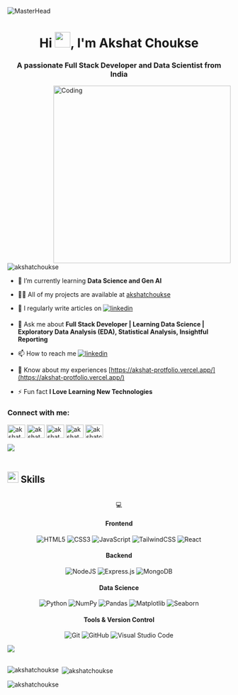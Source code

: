 ![MasterHead](https://qrangers.com/wp-content/uploads/2021/09/Banner-Introduction-to-3D-Animation.png)
<h1 align="center">Hi <img src="https://media.giphy.com/media/hvRJCLFzcasrR4ia7z/giphy.gif" width="35">, I'm Akshat Choukse</h1>
<h3 align="center">A passionate Full Stack Developer and Data Scientist from India</h3>
<img align="right" alt="Coding" width="400" src="https://www.codeias.com/wp-content/uploads/2019/12/mdadain-qdimg-cdda59d626dc8asdasd6397fe45080e6e9c7d027ddasd.gif">


<p align="left"> <img src="https://komarev.com/ghpvc/?username=akshatchoukse&label=Profile%20views&color=0e75b6&style=flat" alt="akshatchoukse" /> </p>

- 🌱 I’m currently learning **Data Science and Gen AI**

- 👨‍💻 All of my projects are available at [akshatchoukse](akshatchoukse)

- 📝 I regularly write articles on <a href="https://www.linkedin.com/in/akshat-choukse-9033a82a0/"><img src="https://img.shields.io/badge/linkedin-%2300acee.svg?color=405DE6&style=for-the-badge&logo=linkedin&logoColor=white" alt=linkedin style="margin-bottom: 5px;"/></a>

- 💬 Ask me about **Full Stack Developer | Learning Data Science | Exploratory Data Analysis (EDA), Statistical Analysis, Insightful Reporting**

- 📫 How to reach me 
<a href="mailto: choukseakshat@gmail.com"><img src="https://img.shields.io/badge/Gmail-D14836?style=for-the-badge&logo=gmail&logoColor=white" alt=linkedin style="margin-bottom: 5px;"/></a>


- 📄 Know about my experiences [https://akshat-protfolio.vercel.app/](https://akshat-protfolio.vercel.app/)

- ⚡ Fun fact **I Love Learning New Technologies**

<h3 align="left">Connect with me:</h3>
<p align="left">
<a href="https://www.linkedin.com/in/akshat-choukse-9033a82a0/" target="blank"><img align="center" src="https://raw.githubusercontent.com/rahuldkjain/github-profile-readme-generator/master/src/images/icons/Social/linked-in-alt.svg" alt="akshat choukse" height="30" width="40" /></a>
<a href="https://kaggle.com/akshat_choukse" target="blank"><img align="center" src="https://raw.githubusercontent.com/rahuldkjain/github-profile-readme-generator/master/src/images/icons/Social/kaggle.svg" alt="akshat choukse" height="30" width="40" /></a>
<a href="https://instagram.com/akshat__choukse" target="blank"><img align="center" src="https://raw.githubusercontent.com/rahuldkjain/github-profile-readme-generator/master/src/images/icons/Social/instagram.svg" alt="akshat__choukse" height="30" width="40" /></a>
<a href="https://www.hackerrank.com/akshat_choukse" target="blank"><img align="center" src="https://raw.githubusercontent.com/rahuldkjain/github-profile-readme-generator/master/src/images/icons/Social/hackerrank.svg" alt="akshat choukse" height="30" width="40" /></a>
<a href="https://leetcode.com/u/akshatchoukse/" target="blank"><img align="center" src="https://raw.githubusercontent.com/rahuldkjain/github-profile-readme-generator/master/src/images/icons/Social/leet-code.svg" alt="akshatchoukse" height="30" width="40" /></a>
</p>

<img src="https://user-images.githubusercontent.com/73097560/115834477-dbab4500-a447-11eb-908a-139a6edaec5c.gif"><br><br>

## <img src="https://media2.giphy.com/media/QssGEmpkyEOhBCb7e1/giphy.gif?cid=ecf05e47a0n3gi1bfqntqmob8g9aid1oyj2wr3ds3mg700bl&rid=giphy.gif" width ="25"><b> Skills</b>

<br>

<div align="center">
💻

#### Frontend
![HTML5](https://img.shields.io/badge/HTML5-%23E34F26.svg?style=for-the-badge&logo=html5&logoColor=white) 
![CSS3](https://img.shields.io/badge/CSS-%231572B6.svg?style=for-the-badge&logo=css3&logoColor=white) 
![JavaScript](https://img.shields.io/badge/javascript-F7DF1E?style=for-the-badge&logo=javascript&logoColor=black) 
![TailwindCSS](https://img.shields.io/badge/tailwindcss-%2338B2AC.svg?style=for-the-badge&logo=tailwind-css&logoColor=white) 
![React](https://img.shields.io/badge/react-%2320232a.svg?style=for-the-badge&logo=react&logoColor=%2361DAFB)

#### Backend
![NodeJS](https://img.shields.io/badge/node.js-6DA55F?style=for-the-badge&logo=node.js&logoColor=white) 
![Express.js](https://img.shields.io/badge/Express.js-expressjs?style=for-the-badge&logo=express&logoColor=white&color=black) 
![MongoDB](https://img.shields.io/badge/MongoDB-%234ea94b.svg?style=for-the-badge&logo=mongodb&logoColor=white)

#### Data Science
![Python](https://img.shields.io/badge/python-%2314354C.svg?style=for-the-badge&logo=python&logoColor=white)
![NumPy](https://img.shields.io/badge/numpy-%23013243.svg?style=for-the-badge&logo=numpy&logoColor=white)
![Pandas](https://img.shields.io/badge/pandas-%23150458.svg?style=for-the-badge&logo=pandas&logoColor=white)
![Matplotlib](https://img.shields.io/badge/matplotlib-%23F7653F.svg?style=for-the-badge&logo=matplotlib&logoColor=white)
![Seaborn](https://img.shields.io/badge/seaborn-%23B1365F.svg?style=for-the-badge&logo=seaborn&logoColor=white)

#### Tools & Version Control
![Git](https://img.shields.io/badge/git-%23F05033.svg?style=for-the-badge&logo=git&logoColor=white) 
![GitHub](https://img.shields.io/badge/github-%23121011.svg?style=for-the-badge&logo=github&logoColor=white)
![Visual Studio Code](https://img.shields.io/badge/Visual%20Studio%20Code-0078d7.svg?style=for-the-badge&logo=visual-studio-code&logoColor=white)


</div>

<img src="https://user-images.githubusercontent.com/73097560/115834477-dbab4500-a447-11eb-908a-139a6edaec5c.gif"><br><br>
<p><img align="left" src="https://github-readme-stats.vercel.app/api/top-langs?username=akshatchoukse&show_icons=true&locale=en&layout=compact" alt="akshatchoukse" /></p>

<p>&nbsp;<img align="center" src="https://github-readme-stats.vercel.app/api?username=akshatchoukse&show_icons=true&locale=en" alt="akshatchoukse" /></p>

<p><img align="center" src="https://github-readme-streak-stats.herokuapp.com/?user=akshatchoukse&" alt="akshatchoukse" /></p>
